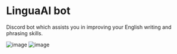 # LinguaAI bot

Discord bot which assists you in improving your English writing and phrasing skills.


![image](https://user-images.githubusercontent.com/35871990/235372348-28ccddeb-333c-4c4b-bf52-c6aa82c184b4.png)
![image](https://user-images.githubusercontent.com/35871990/235372358-84ffe721-054a-4888-8fee-761800422fca.png)
